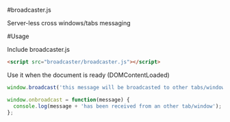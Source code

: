 #broadcaster.js

Server-less cross windows/tabs messaging

#Usage

Include broadcaster.js

```html
<script src="broadcaster/broadcaster.js"></script>
```

Use it when the document is ready (DOMContentLoaded)

```javascript
window.broadcast('this message will be broadcasted to other tabs/windows');

window.onbroadcast = function(message) {
  console.log(message + 'has been received from an other tab/window');
};
```